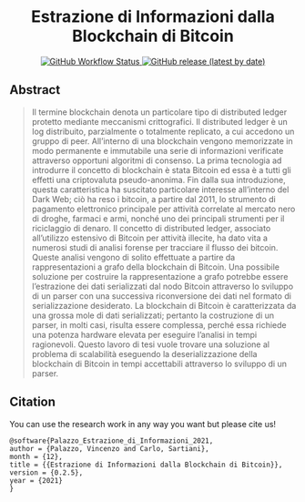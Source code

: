 <div align="center">
  <h1>Estrazione di Informazioni dalla Blockchain di Bitcoin </h1>
  <a href="https://github.com/vincenzopalazzo/SpyCBlockDocument/actions">
    <img alt="GitHub Workflow Status" src="https://img.shields.io/github/workflow/status/vincenzopalazzo/SpyCBlockDocument/Build%20LaTeX%20document?style=flat-square"> 
    </a>
   <a href="https://github.com/vincenzopalazzo/SpyCBlockDocument/releases">
    <img alt="GitHub release (latest by date)" src="https://img.shields.io/github/v/release/vincenzopalazzo/SpyCBlockDocument?style=flat-square"/>
   </a>
  </p>
</div>

## Abstract

>Il termine blockchain denota un particolare tipo di distributed ledger protetto mediante
>meccanismi crittografici. Il distributed ledger è un log distribuito, parzialmente o totalmente replicato, a cui accedono un gruppo di peer. All’interno di una blockchain vengono
>memorizzate in modo permanente e immutabile una serie di informazioni verificate attraverso opportuni algoritmi di consenso.
>La prima tecnologia ad introdurre il concetto di blockchain è stata Bitcoin ed essa è a
>tutti gli effetti una criptovaluta pseudo-anonima. Fin dalla sua introduzione, questa caratteristica ha suscitato particolare interesse all’interno del Dark Web; ciò ha reso i bitcoin,
>a partire dal 2011, lo strumento di pagamento elettronico principale per attività correlate
>al mercato nero di droghe, farmaci e armi, nonché uno dei principali strumenti per il riciclaggio di denaro.
>Il concetto di distributed ledger, associato all’utilizzo estensivo di Bitcoin per attività illecite, ha dato vita a numerosi studi di analisi forense per tracciare il flusso dei bitcoin.
>Queste analisi vengono di solito effettuate a partire da rappresentazioni a grafo della blockchain di Bitcoin.
>Una possibile soluzione per costruire la rappresentazione a grafo potrebbe essere l’estrazione dei dati serializzati dal nodo Bitcoin attraverso lo sviluppo di un parser con una
>successiva riconversione dei dati nel formato di serializzazione desiderato.
>La blockchain di Bitcoin è caratterizzata da una grossa mole di dati serializzati; pertanto
>la costruzione di un parser, in molti casi, risulta essere complessa, perché essa richiede una
>potenza hardware elevata per eseguire l’analisi in tempi ragionevoli.
>Questo lavoro di tesi vuole trovare una soluzione al problema di scalabilità eseguendo la
>deserializzazione della blockchain di Bitcoin in tempi accettabili attraverso lo sviluppo di
>un parser.

## Citation

You can use the research work in any way you want but please cite us!

```
@software{Palazzo_Estrazione_di_Informazioni_2021,
author = {Palazzo, Vincenzo and Carlo, Sartiani},
month = {12},
title = {{Estrazione di Informazioni dalla Blockchain di Bitcoin}},
version = {0.2.5},
year = {2021}
}
```

